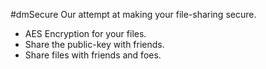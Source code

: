 #dmSecure
Our attempt at making your file-sharing secure.
* AES Encryption for your files.
* Share the public-key with friends.
* Share files with friends and foes. 
